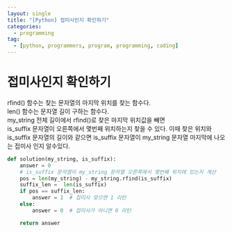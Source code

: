 ```yaml
---
layout: single
title: "[Python] 접미사인지 확인하기"
categories:
  - programming
tag:
  - [python, programmers, program, programming, coding]
---
```


# 접미사인지 확인하기

rfind() 함수는 찾는 문자열의 마지막 위치를 찾는 함수다.  
len() 함수는 문자열 길이 구하는 함수다.  
my_string 전체 길이에서 rfind()로 찾은 마지막 위치값을 빼면  
is_suffix 문자열이 오른쪽에서 몇번째 위치하는지 찾을 수 있다.
이때 찾은 위치와 is_suffix 문자열의 길이와 같으면
is_suffix 문자열이 my_string 문자열 마지막에 나오는 접미사 인지
알수있다.

```python
def solution(my_string, is_suffix):
    answer = 0
    # is_suffix 문자열이 my_string 문자열 오른쪽에서 몇번째 위치에 있는지 계산
    pos = len(my_string) - my_string.rfind(is_suffix)
    suffix_len =  len(is_suffix)
    if pos == suffix_len:
        answer = 1  # 접미사 맞으면 1 리턴
    else:
        answer = 0  # 접미사가 아니면 0 리턴

    return answer
```
